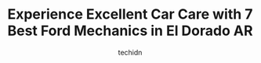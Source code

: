 ---
layout: ampstory
image: https://images.unsplash.com/photo-1508051258-1607bf9363da?ixlib=rb-4.0.3&ixid=MnwxMjA3fDB8MHxwaG90by1wYWdlfHx8fGVufDB8fHx8&auto=format&fit=crop&w=640&h=853&q=80
author: techidn
featured: false
description: For top-quality automotive repairs and maintenance, visit the 7 best Ford Mechanic in El Dorado AR, USA. Their reputation for excellence and their dedication to customer satisfaction make th
title: Experience Excellent Car Care with 7 Best Ford Mechanics in El Dorado AR
cover:
   title: Experience Excellent Car Care with 7 Best Ford Mechanics in El Dorado AR
   subtitle: Rickpate
   background: https://images.unsplash.com/photo-1508051258-1607bf9363da?ixlib=rb-4.0.3&ixid=MnwxMjA3fDB8MHxwaG90by1wYWdlfHx8fGVufDB8fHx8&auto=format&fit=crop&w=640&h=853&q=80

pages: 
 - layout: thirds
   top: <h1>#1 CARSTAR Laneys Collision Center El Dorado</h1>
   bottom: "<p>Great people at Laneys! Kept me in the loop on progress. Did a great job of repairing damage.</p>"
   background: https://www.knot35.com/toplist/wp-content/uploads/2023/06/best-ford-mechanic-1-in-el-dorado-ar-1685834075.jpeg
   backgroundblur: true
 - layout: thirds
   top: <h1>#2 Trotter Auto El Dorado</h1>
   bottom: "<p>1910 W Hillsboro St, El Dorado, AR 71730, United States</p>"
   background: https://www.knot35.com/toplist/wp-content/uploads/2023/06/best-ford-mechanic-2-in-el-dorado-ar-1685834076.jpeg
   cta:
      link: https://www.knot35.com/toplist/experience-excellent-car-care-with-7-best-ford-mechanics-in-el-dorado-ar/
      text: Experience Excellent Car Care with 7 Best Ford Mechanics in El Dorado AR
 - layout: thirds
   top: <h1>#3 S & R Automotive</h1>
   bottom: "<p>930 N College Ave, El Dorado, AR 71730, United States</p>"
   background: https://www.knot35.com/toplist/wp-content/uploads/2023/06/best-ford-mechanic-3-in-el-dorado-ar-1685834076.png
   cta:
      link: https://www.knot35.com/toplist/experience-excellent-car-care-with-7-best-ford-mechanics-in-el-dorado-ar/
      text: Experience Excellent Car Care with 7 Best Ford Mechanics in El Dorado AR
 - layout: thirds
   top: <h1>#4 Mufflex Muffler Center</h1>
   bottom: "<p>504 W Hillsboro St, El Dorado, AR 71730, United States</p>"
   background: https://images.unsplash.com/photo-1546497974-b213c9efb599?ixlib=rb-4.0.3&ixid=MnwxMjA3fDB8MHxwaG90by1wYWdlfHx8fGVufDB8fHx8&auto=format&fit=crop&w=640&h=853&q=80
   cta:
      link: https://www.knot35.com/toplist/experience-excellent-car-care-with-7-best-ford-mechanics-in-el-dorado-ar/
      text: Experience Excellent Car Care with 7 Best Ford Mechanics in El Dorado AR
 - layout: thirds
   top: <h1>#5 Perrys Body Shop</h1>
   bottom: "<p>3783 Junction City Hwy, El Dorado, AR 71730, United States</p>"
   background: https://images.unsplash.com/photo-1552083974-186346191183?ixlib=rb-4.0.3&ixid=MnwxMjA3fDB8MHxwaG90by1wYWdlfHx8fGVufDB8fHx8&auto=format&fit=crop&w=640&h=853&q=80
   cta:
      link: https://www.knot35.com/toplist/experience-excellent-car-care-with-7-best-ford-mechanics-in-el-dorado-ar/
      text: Experience Excellent Car Care with 7 Best Ford Mechanics in El Dorado AR
 - layout: thirds
   top: <h1>#6 James Simpson Garage</h1>
   bottom: "<p>1220 N Murphy Ave, El Dorado, AR 71730, United States</p>"
   background: https://images.unsplash.com/photo-1527067829737-402993088e6b?ixlib=rb-4.0.3&ixid=MnwxMjA3fDB8MHxwaG90by1wYWdlfHx8fGVufDB8fHx8&auto=format&fit=crop&w=640&h=853&q=80
   cta:
      link: https://www.knot35.com/toplist/experience-excellent-car-care-with-7-best-ford-mechanics-in-el-dorado-ar/
      text: Experience Excellent Car Care with 7 Best Ford Mechanics in El Dorado AR
 - layout: thirds
   top: <h1>#7 Automotive Service Repair</h1>
   bottom: "<p>177 Industrial Rd, El Dorado, AR 71730, United States</p>"
   background: https://images.unsplash.com/photo-1484589065579-248aad0d8b13?ixlib=rb-4.0.3&ixid=MnwxMjA3fDB8MHxwaG90by1wYWdlfHx8fGVufDB8fHx8&auto=format&fit=crop&w=640&h=853&q=80
   cta:
      link: https://www.knot35.com/toplist/experience-excellent-car-care-with-7-best-ford-mechanics-in-el-dorado-ar/
      text: Experience Excellent Car Care with 7 Best Ford Mechanics in El Dorado AR
 - layout: thirds
   middle: Continue reading...
   background: https://images.unsplash.com/photo-1547366785-564103df7e13?ixlib=rb-4.0.3&ixid=MnwxMjA3fDB8MHxwaG90by1wYWdlfHx8fGVufDB8fHx8&auto=format&fit=crop&w=640&h=853&q=80
   cta:
      link: https://www.knot35.com/toplist/experience-excellent-car-care-with-7-best-ford-mechanics-in-el-dorado-ar/
      text: Experience Excellent Car Care with 7 Best Ford Mechanics in El Dorado AR
      
---